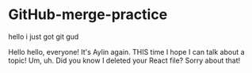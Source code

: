 # GitHub-merge-practice

hello i just got git gud

Hello hello, everyone! It's Aylin again. THIS time I hope I can talk about a topic!
Um, uh. Did you know I deleted your React file? Sorry about that! 
